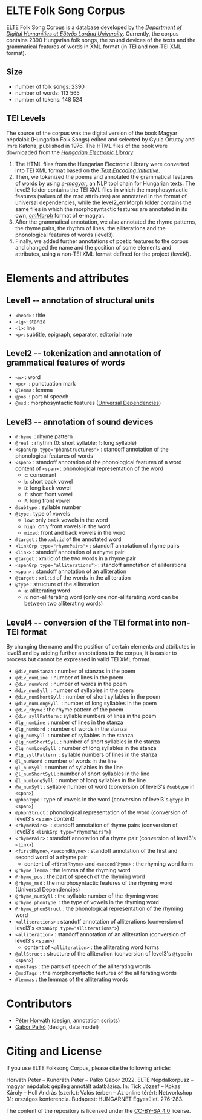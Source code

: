 
# ELTE Folk Song Corpus


ELTE Folk Song Corpus is a database developed by the [_Department of Digital Humanities at Eötvös Loránd University_](https://elte-dh.hu/). Currently, the corpus contains 2390 Hungarian folk songs, the sound devices of the texts and the grammatical features of words in XML format (in TEI and non-TEI XML format).

## Size

- number of folk songs: 2390
- number of words: 113 565
- number of tokens: 148 524

## TEI Levels

The source of the corpus was the digital version of the book Magyar népdalok (Hungarian Folk Songs) edited and selected by Gyula Ortutay and Imre Katona, published in 1976. The HTML files of the book were downloaded from the [_Hungarian Electronic Library_](http://mek.oszk.hu).

1. The HTML files from the Hungarian Electronic Library were converted into TEI XML format based on the [_Text Encoding Initiative_](https://tei-c.org/).
3. Then, we tokenized the poems and annotated the grammatical features of words by using [_e-magyar_](https://github.com/nytud/emtsv), an NLP tool chain for Hungarian texts. The level2 folder contains the TEI XML files in which the morphosyntactic features (values of the msd attributes) are annotated in the format of universal dependencies, while the level2\_emMorph folder contains the same files in which the morphosyntactic features are annotated in its own, [_emMorph_](https://e-magyar.hu/en/textmodules/emmorph_codelist) format of e-magyar.
4. After the grammatical annotation, we also annotated the rhyme patterns, the rhyme pairs, the rhythm of lines, the alliterations and the phonological features of words (level3).
5. Finally, we added further annotations of poetic features to the corpus and changed the name and the position of some elements and attributes, using a non-TEI XML format defined for the project (level4).

# Elements and attributes

## Level1 -- annotation of structural units

- `<head>` : title
- `<lg>`: stanza
- `<l>`: line
- `<p>`: subtitle, epigraph, separator, editorial note


## Level2 -- tokenization and annotation of grammatical features of words

- `<w>` : word
- `<pc> `: punctuation mark
- `@lemma` : lemma
- `@pos `: part of speech
- `@msd` : morphosyntactic features ([Universal Dependencies](https://universaldependencies.org/))


## Level3 -- annotation of sound devices

- `@rhyme `: rhyme pattern
- `@real `: rhythm (0: short syllable; 1: long syllable)
- `<spanGrp type="phonStructures">` : standoff annotation of the phonological features of words
- `<span>` : standoff annotation of the phonological features of a word
	content of `<span>` : phonological representation of the word
	- `c`: consonant
	-  `b`: short back vowel
	- `B`: long back vowel
	- `f`: short front vowel
	- `F`: long front vowel
- `@subtype` : syllable number
- `@type` : type of vowels
	-  `low`: only back vowels in the word
	- `high`: only front vowels in the word
	- `mixed`: front and back vowels in the word
- `@target` : the `xml:id` of the annotated word
- `<linkGrp type="rhymePairs">` : standoff annotation of rhyme pairs
- `<link>` : standoff annotation of a rhyme pair
- `@target` : xml:id of the two words in a rhyme pair
- `<spanGrp type="alliterations">` : standoff annotation of alliterations
- `<span>` : standoff annotation of an alliteration
- `@target` : `xml:id` of the words in the alliteration
- `@type` : structure of the alliteration
	-  `a`: alliterating word
	- `n`: non-alliterating word (only one non-alliterating word can be between two alliterating words)

## Level4 -- conversion of the TEI format into non-TEI format 

By changing the name and the position of certain elements and attributes in level3 and by adding further annotations to the corpus, it is easier to process but cannot be expressed in valid TEI XML format.

- `@div_numStanza` : number of stanzas in the poem
- `@div_numLine `: number of lines in the poem
- `@div_numWord `: number of words in the poem
- `@div_numSyll `: number of syllables in the poem
- `@div_numShortSyll` : number of short syllables in the poem
- `@div_numLongSyll `: number of long syllables in the poem
- `@div_rhyme` : the rhyme pattern of the poem
- `@div_syllPattern` : syllable numbers of lines in the poem
- `@lg_numLine `: number of lines in the stanza
- `@lg_numWord `: number of words in the stanza
- `@lg_numSyll `: number of syllables in the stanza
- `@lg_numShortSyll` : number of short syllables in the stanza
- `@lg_numLongSyll `: number of long syllables in the stanza
- `@lg_syllPattern `: syllable numbers of lines in the stanza
- `@l_numWord `: number of words in the line
- `@l_numSyll `: number of syllables in the line
- `@l_numShortSyll` : number of short syllables in the line
- `@l_numLongSyll `: number of long syllables in the line 
- `@w_numSyll` : syllable number of word (conversion of level3's `@subtype` in `<span>`)
- `@phonType` : type of vowels in the word (conversion of level3's `@type` in `<span>`)
- `@phonStruct` : phonological representation of the word (conversion of level3's `<span>` content)
- `<rhymePairs> `: standoff annotation of rhyme pairs (conversion of level3's `<linkGrp type="rhymePairs">`)
- `<rhymePair>` : standoff annotation of a rhyme pair (conversion of level3's `<link>`)
- `<firstRhyme>`, `<secondRhyme>` : standoff annotation of the first and second word of a rhyme pair
	- content of `<firstRhyme>` and `<secondRhyme>` : the rhyming word form
- `@rhyme_lemma` : the lemma of the rhyming word
- `@rhyme_pos` : the part of speech of the rhyming word
- `@rhyme_msd` : the morphosyntactic features of the rhyming word (Universal Dependencies)
- `@rhyme_numSyll` : the syllable number of the rhyming word
- `@rhyme_phonType `: the type of vowels in the rhyming word
- `@rhyme_phonStruct` : the phonological representation of the rhyming word
- `<alliterations>` : standoff annotation of alliterations (conversion of level3's `<spanGrp type="alliterations">`)
- `<alliteration>` : standoff annotation of an alliteration (conversion of level3's `<span>`)
	- content of `<alliteration>` : the alliterating word forms
- `@allStruct` : structure of the alliteration (conversion of level3's `@type` in `<span>`)
- `@posTags` : the parts of speech of the alliterating words
- `@msdTags `: the morphosyntactic features of the alliterating words
- `@lemmas` : the lemmas of the alliterating words


# Contributors

- [Péter Horváth](https://github.com/horvathpeti99) (design, annotation scripts)
- [Gábor Palkó](https://github.com/luhpeg) (design, data model)


# Citing and License

If you use ELTE Folksong Corpus, please cite the following article:

Horváth Péter – Kundráth Péter – Palkó Gábor 2022. ELTE Népdalkorpusz – magyar népdalok gépileg annotált adatbázisa. In: Tick József – Kokas Károly – Holl András (szerk.): Valós térben – Az online térért: Networkshop 31: országos konferencia. Budapest: HUNGARNET Egyesület. 276-283.

The content of the repository is licensed under the [CC-BY-SA 4.0](https://creativecommons.org/licenses/by-sa/4.0/) license.


